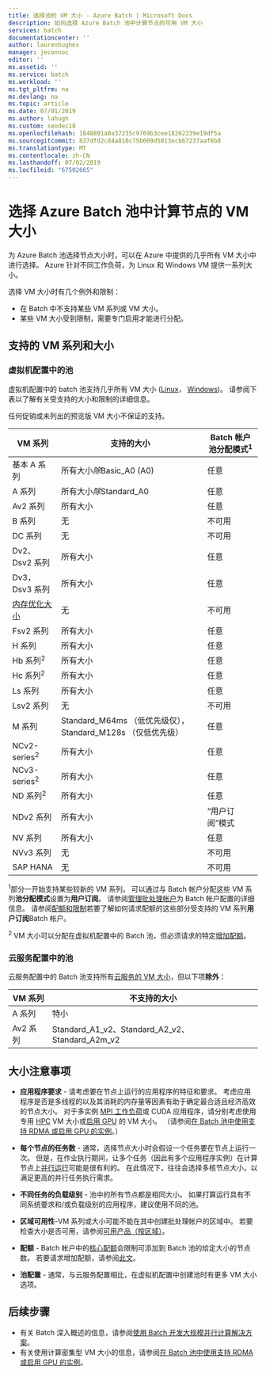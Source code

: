 ```yaml
---
title: 选择池的 VM 大小 - Azure Batch | Microsoft Docs
description: 如何选择 Azure Batch 池中计算节点的可用 VM 大小
services: batch
documentationcenter: ''
author: laurenhughes
manager: jeconnoc
editor: ''
ms.assetid: ''
ms.service: batch
ms.workload: ''
ms.tgt_pltfrm: na
ms.devlang: na
ms.topic: article
ms.date: 07/01/2019
ms.author: lahugh
ms.custom: seodec18
ms.openlocfilehash: 1848891a0a37235c9769b3cee18262239e19df5a
ms.sourcegitcommit: 837dfd2c84a810c75b009d5813ecb67237aaf6b8
ms.translationtype: MT
ms.contentlocale: zh-CN
ms.lasthandoff: 07/02/2019
ms.locfileid: "67502665"
---
```

# <a name="choose-a-vm-size-for-compute-nodes-in-an-azure-batch-pool"></a>选择 Azure Batch 池中计算节点的 VM 大小

为 Azure Batch 池选择节点大小时，可以在 Azure 中提供的几乎所有 VM 大小中进行选择。 Azure 针对不同工作负荷，为 Linux 和 Windows VM 提供一系列大小。

选择 VM 大小时有几个例外和限制：

* 在 Batch 中不支持某些 VM 系列或 VM 大小。
* 某些 VM 大小受到限制，需要专门启用才能进行分配。

## <a name="supported-vm-series-and-sizes"></a>支持的 VM 系列和大小

### <a name="pools-in-virtual-machine-configuration"></a>虚拟机配置中的池

虚拟机配置中的 batch 池支持几乎所有 VM 大小 ([Linux](../virtual-machines/linux/sizes.md)， [Windows](../virtual-machines/windows/sizes.md))。 请参阅下表以了解有关受支持的大小和限制的详细信息。

任何促销或未列出的预览版 VM 大小不保证的支持。

| VM 系列  | 支持的大小 | Batch 帐户池分配模式<sup>1</sup> |
|------------|---------|-----------------|
| 基本 A 系列 | 所有大小*除*Basic_A0 (A0) | 任意 |
| A 系列 | 所有大小*除*Standard_A0 | 任意 |
| Av2 系列 | 所有大小 | 任意 |
| B 系列 | 无 | 不可用 |
| DC 系列 | 无 | 不可用 |
| Dv2、 Dsv2 系列 | 所有大小 | 任意 |
| Dv3，Dsv3 系列 | 所有大小 | 任意 |
| [内存优化大小](../virtual-machines/linux/sizes-memory.md) | 无 | 不可用 |
| Fsv2 系列 | 所有大小 | 任意 |
| H 系列 | 所有大小 | 任意 |
| Hb 系列<sup>2</sup> | 所有大小 | 任意 |
| Hc 系列<sup>2</sup> | 所有大小 | 任意 |
| Ls 系列 | 所有大小 | 任意 |
| Lsv2 系列 | 无 | 不可用 |
| M 系列 | Standard_M64ms （低优先级仅），Standard_M128s （仅低优先级） | 任意 |  
| NCv2-series<sup>2</sup> | 所有大小 | 任意 |
| NCv3-series<sup>2</sup> | 所有大小 | 任意 |
| ND 系列<sup>2</sup> | 所有大小 | 任意 |
| NDv2 系列 | 所有大小 | “用户订阅”模式 |
| NV 系列 | 所有大小 | 任意 |
| NVv3 系列 | 无 | 不可用 |
| SAP HANA | 无 | 不可用 |

<sup>1</sup>部分一开始支持某些较新的 VM 系列。 可以通过与 Batch 帐户分配这些 VM 系列**池分配模式**设置为**用户订阅**。 请参阅[管理批处理帐户](batch-account-create-portal.md#additional-configuration-for-user-subscription-mode)为 Batch 帐户配置的详细信息。 请参阅[配额和限制](batch-quota-limit.md)若要了解如何请求配额的这些部分受支持的 VM 系列**用户订阅**Batch 帐户。  

<sup>2</sup> VM 大小可以分配在虚拟机配置中的 Batch 池，但必须请求的特定[增加配额](batch-quota-limit.md#increase-a-quota)。

### <a name="pools-in-cloud-service-configuration"></a>云服务配置中的池

云服务配置中的 Batch 池支持所有[云服务的 VM 大小](../cloud-services/cloud-services-sizes-specs.md)，但以下项**除外**：

| VM 系列  | 不支持的大小 |
|------------|-------------------|
| A 系列   | 特小       |
| Av2 系列 | Standard_A1_v2、Standard_A2_v2、Standard_A2m_v2 |

## <a name="size-considerations"></a>大小注意事项

* **应用程序要求** - 请考虑要在节点上运行的应用程序的特征和要求。 考虑应用程序是否是多线程的以及其消耗的内存量等因素有助于确定最合适且经济高效的节点大小。 对于多实例 [MPI 工作负荷](batch-mpi.md)或 CUDA 应用程序，请分别考虑使用专用 [HPC](../virtual-machines/linux/sizes-hpc.md) VM 大小或[启用 GPU](../virtual-machines/linux/sizes-gpu.md) 的 VM 大小。 （请参阅[在 Batch 池中使用支持 RDMA 或启用 GPU 的实例](batch-pool-compute-intensive-sizes.md)。）

* **每个节点的任务数** - 通常，选择节点大小时会假设一个任务要在节点上运行一次。 但是，在作业执行期间，让多个任务（因此有多个应用程序实例）在计算节点上[并行运行](batch-parallel-node-tasks.md)可能是很有利的。 在此情况下，往往会选择多核节点大小，以满足更高的并行任务执行需求。

* **不同任务的负载级别** - 池中的所有节点都是相同大小。 如果打算运行具有不同系统要求和/或负载级别的应用程序，建议使用不同的池。

* **区域可用性**-VM 系列或大小可能不能在其中创建批处理帐户的区域中。 若要检查大小是否可用，请参阅[可用产品（按区域）](https://azure.microsoft.com/regions/services/)。

* **配额** - Batch 帐户中的[核心配额](batch-quota-limit.md#resource-quotas)会限制可添加到 Batch 池的给定大小的节点数。 若要请求增加配额，请参阅[此文](batch-quota-limit.md#increase-a-quota)。 

* **池配置** - 通常，与云服务配置相比，在虚拟机配置中创建池时有更多 VM 大小选项。

## <a name="next-steps"></a>后续步骤

* 有关 Batch 深入概述的信息，请参阅[使用 Batch 开发大规模并行计算解决方案](batch-api-basics.md)。
* 有关使用计算密集型 VM 大小的信息，请参阅[在 Batch 池中使用支持 RDMA 或启用 GPU 的实例](batch-pool-compute-intensive-sizes.md)。
